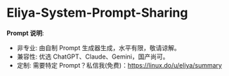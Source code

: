 # Eliya-System-Prompt-Sharing

**Prompt 说明**:
 - 非专业: 由自制 Prompt 生成器生成，水平有限，敬请谅解。
 - 兼容性: 优选 ChatGPT、Claude、Gemini，国产尚可。
 - 定制: 需要特定 Prompt？私信我(免费)：https://linux.do/u/eliya/summary
